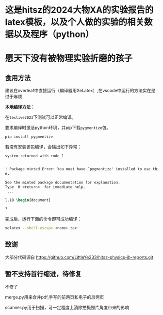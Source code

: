 # 这是hitsz的2024大物XA的实验报告的latex模板，以及个人做的实验的相关数据以及程序（python）

# 愿天下没有被物理实验折磨的孩子

## 食用方法
建议在overleaf中直接运行（编译器用XeLatex）,在vscode中运行的方法实在是过于麻烦

**本地编译方法：**

在`texlive2023`下测试可以正常编译。

要求编译时激活python环境，并pip下载`pygmentize`包。
```bash
pip install pygmentize
```

若没有安装该包编译，会输出如下异常：

```latex
system returned with code 1


! Package minted Error: You must have `pygmentize' installed to use this packag
e.

See the minted package documentation for explanation.
Type  H <return>  for immediate help.
 ...

l.18 \begin{document}

?
```

完成后，运行下面的命令即可成功编译：

```sh
xelatex --shell-escape <name>.tex
```

## 致谢
大部分代码源自 https://github.com/LittleYe233/hitsz-physics-ib-reports.git

## 暂不支持首行缩进，待修复
不修了

merge.py用来合并pdf,手写的前两页和电子的后两页

scanner.py用于扫描，可一定程度上消除拍摄照片角度带来的影响

